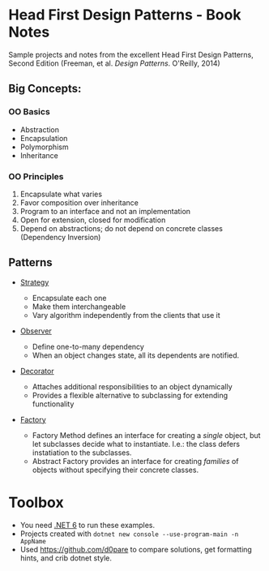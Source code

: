# Head First Design Patterns - Book Notes

Sample projects and notes from the excellent Head First Design Patterns, Second Edition (Freeman, et al. _Design Patterns_. O'Reilly, 2014)

## Big Concepts:

### OO Basics

- Abstraction
- Encapsulation
- Polymorphism
- Inheritance

### OO Principles

1. Encapsulate what varies
2. Favor composition over inheritance
3. Program to an interface and not an implementation
4. Open for extension, closed for modification
5. Depend on abstractions; do not depend on concrete classes (Dependency Inversion)

## Patterns

* [Strategy](./src/strategy/README.md)

  - Encapsulate each one
  - Make them interchangeable
  - Vary algorithm independently from the clients that use it

* [Observer](./src/observer/README.md)

  - Define one-to-many dependency
  - When an object changes state, all its dependents are notified.

* [Decorator](./src/decorator/README.md)

  - Attaches additional responsibilities to an object dynamically
  - Provides a flexible alternative to subclassing for extending functionality

* [Factory](./src/factory/README.md)

  - Factory Method defines an interface for creating a _single_ object, but let subclasses decide what to instantiate. I.e.: the class defers instatiation to the subclasses.
  - Abstract Factory provides an interface for creating _families_ of objects without specifying their concrete classes.

# Toolbox

- You need [.NET 6](https://www.dot.net) to run these examples.
- Projects created with `dotnet new console --use-program-main -n AppName`
- Used https://github.com/d0pare to compare solutions, get formatting hints, and crib dotnet style.
